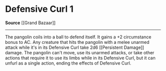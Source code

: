 ﻿---
actions: '[one-action]'
cost: null
element: null
frequency: null
id: '1043'
name: Defensive Curl
rarity: Common
requirement: null
school: null
source: '[[DATABASE/source/Grand Bazaar|Grand Bazaar]]'
trait: null
trigger: null
type: Action

---
# Defensive Curl <span class="action-icon">1</span>

**Source** [[Grand Bazaar]]

---
The pangolin coils into a ball to defend itself. It gains a +2 circumstance bonus to AC. Any creature that hits the pangolin with a melee unarmed attack while it's in its Defensive Curl take 2d6 [[Persistent Damage]] damage. The pangolin can't move, use its unarmed attacks, or take other actions that require it to use its limbs while in its Defensive Curl, but it can unfurl as a single action, ending the effects of Defensive Curl.